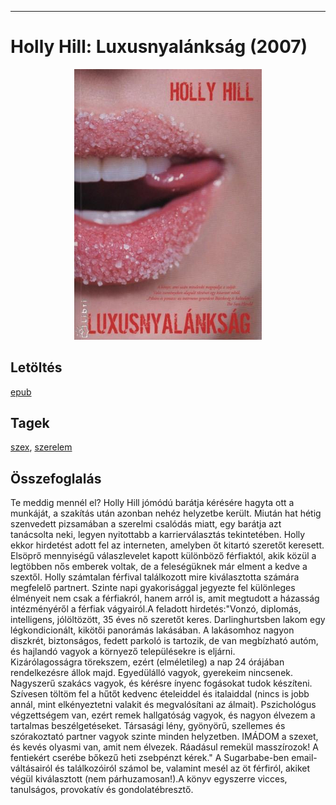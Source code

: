 <hr/>

# <a name="id_284">Holly Hill: Luxusnyalánkság (2007)</a>
<center><img src="https://github.com/BercziSandor/calibre_lib/raw/main/main/Holly%20Hill/Luxusnyalanksag%20%28284%29/cover.jpg" alt="cover" width="300"/></center>

## Letöltés
[epub](https://github.com/BercziSandor/calibre_lib/raw/main/main/Holly%20Hill/Luxusnyalanksag%20%28284%29/Luxusnyalanksag%20-%20Holly%20Hill.epub)

## Tagek
[szex](https://github.com/berczisandor/calibre_lib/blob/main/main/_tags/szex.md), [szerelem](https://github.com/berczisandor/calibre_lib/blob/main/main/_tags/szerelem.md)

## Összefoglalás
<p class="description">Te meddig mennél el? Holly Hill jómódú barátja kérésére hagyta ott a munkáját, a szakítás után azonban nehéz helyzetbe került. Miután hat hétig szenvedett pizsamában a szerelmi csalódás miatt, egy barátja azt tanácsolta neki, legyen nyitottabb a karrierválasztás tekintetében. Holly ekkor hirdetést adott fel az interneten, amelyben őt kitartó szeretőt keresett. Elsöprő mennyiségű válaszlevelet kapott különböző férfiaktól, akik közül a legtöbben nős emberek voltak, de a feleségüknek már elment a kedve a szextől. Holly számtalan férfival találkozott mire kiválasztotta számára megfelelő partnert. Szinte napi gyakorisággal jegyezte fel különleges élményeit nem csak a férfiakról, hanem arról is, amit megtudott a házasság intézményéről a férfiak vágyairól.A feladott hirdetés:"Vonzó, diplomás, intelligens, jólöltözött, 35 éves nő szeretőt keres. Darlinghurtsben lakom egy légkondicionált, kikötői panorámás lakásában. A lakásomhoz nagyon diszkrét, biztonságos, fedett parkoló is tartozik, de van megbízható autóm, és hajlandó vagyok a környező településekre is eljárni.<br>Kizárólagosságra törekszem, ezért (elméletileg) a nap 24 órájában rendelkezésre állok majd. Egyedülálló vagyok, gyerekeim nincsenek. Nagyszerű szakács vagyok, és kérésre ínyenc fogásokat tudok készíteni. Szívesen töltöm fel a hűtőt kedvenc ételeiddel és italaiddal (nincs is jobb annál, mint elkényeztetni valakit és megvalósítani az álmait). Pszichológus végzettségem van, ezért remek hallgatóság vagyok, és nagyon élvezem a tartalmas beszélgetéseket. Társasági lény, gyönyörű, szellemes és szórakoztató partner vagyok szinte minden helyzetben. IMÁDOM a szexet, és kevés olyasmi van, amit nem élvezek. Ráadásul remekül masszírozok! A fentiekért cserébe bőkezű heti zsebpénzt kérek." A Sugarbabe-ben email-váltásairól és találkozóiról számol be, valamint mesél az öt férfiról, akiket végül kiválasztott (nem párhuzamosan!).A könyv egyszerre vicces, tanulságos, provokatív és gondolatébresztő.</p>


